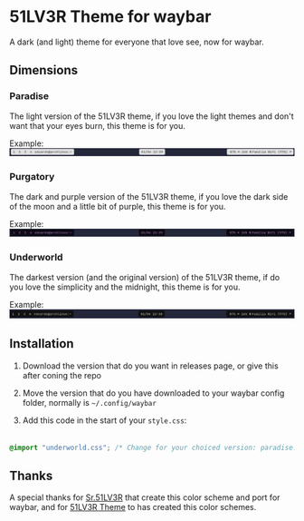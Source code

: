 # 51LV3R Theme for waybar
A dark (and light) theme for everyone that love see, now for waybar.


## Dimensions
### Paradise
The light version of the 51LV3R theme, if you love the light themes and don't want that your eyes burn, this theme is for you.

Example:
![Paradise](Examples/Paradise.png)

### Purgatory
The dark and purple version of the 51LV3R theme, if you love the dark side of the moon and a little bit of purple, this theme is for you.

Example:
![Purgatory](Examples/Purgatory.png)

### Underworld
The darkest version (and the original version) of the 51LV3R theme, if do you love the simplicity and the midnight, this theme is for you.

Example:
![Underworld](Examples/Underworld.png)

## Installation
1. Download the version that do you want in releases page, or give this after coning the repo

2. Move the version that do you have downloaded to your waybar config folder, normally is `~/.config/waybar`

3. Add this code in the start of your `style.css`:

``` css

@import "underworld.css"; /* Change for your choiced version: paradise.css; purgatory.css; underworld.css */

```


## Thanks
A special thanks for <a href="https://github.com/Eduardo-de-Oliveira-Santos">Sr.51LV3R</a> that create this color scheme and port for waybar, and for <a href="https://github.com/51LV3R-Theme">51LV3R Theme</a> to has created this color schemes.
